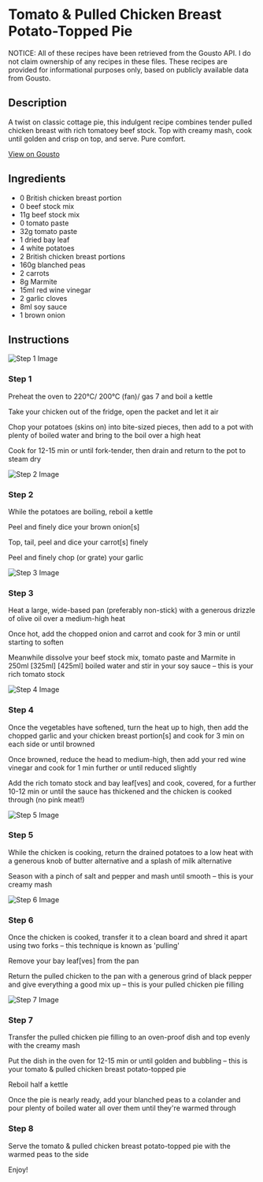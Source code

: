 # Tomato & Pulled Chicken Breast Potato-Topped Pie

NOTICE: All of these recipes have been retrieved from the Gousto API. I do not claim ownership of any recipes in these files. These recipes are provided for informational purposes only, based on publicly available data from Gousto.

## Description

A twist on classic cottage pie, this indulgent recipe combines tender pulled chicken breast with rich tomatoey beef stock. Top with creamy mash, cook until golden and crisp on top, and serve. Pure comfort. 

[View on Gousto](https://www.gousto.co.uk/recipes/cookbook/tomato-pulled-chicken-breast-potato-topped-pie)

## Ingredients

- 0 British chicken breast portion
- 0 beef stock mix
- 11g beef stock mix
- 0 tomato paste
- 32g tomato paste
- 1 dried bay leaf
- 4 white potatoes
- 2 British chicken breast portions
- 160g blanched peas
- 2 carrots
- 8g Marmite
- 15ml red wine vinegar
- 2 garlic cloves
- 8ml soy sauce
- 1 brown onion

## Instructions

![Step 1 Image](https://production-media.gousto.co.uk/cms/recipe-step-image/Step-1-1707749007281-x200.jpg)

### Step 1

Preheat the oven to 220°C/ 200°C (fan)/ gas 7 and boil a kettle

Take your chicken out of the fridge, open the packet and let it air

Chop your potatoes (skins on) into bite-sized pieces, then add to a pot with plenty of boiled water and bring to the boil over a high heat

Cook for 12-15 min or until fork-tender, then drain and return to the pot to steam dry

![Step 2 Image](https://production-media.gousto.co.uk/cms/recipe-step-image/Step-2-1707749010223-x200.jpg)

### Step 2

While the potatoes are boiling, reboil a kettle

Peel and finely dice your brown onion[s]

Top, tail, peel and dice your carrot[s] finely

Peel and finely chop (or grate) your garlic

![Step 3 Image](https://production-media.gousto.co.uk/cms/recipe-step-image/Step-3-1707749013846-x200.jpg)

### Step 3

Heat a large, wide-based pan (preferably non-stick) with a generous drizzle of olive oil over a medium-high heat

Once hot, add the chopped onion and carrot and cook for 3 min or until starting to soften

Meanwhile dissolve your beef stock mix, tomato paste and Marmite in 250ml<span class="text-danger"> <span class="text-purple">[325ml]</span> [425ml] </span>boiled water and stir in your soy sauce – this is your rich tomato stock

![Step 4 Image](https://production-media.gousto.co.uk/cms/recipe-step-image/Step-4-1707749017194-x200.jpg)

### Step 4

Once the vegetables have softened, turn the heat up to high, then add the chopped garlic and your chicken breast portion[s] and cook for 3 min on each side or until browned

Once browned, reduce the head to medium-high, then add your red wine vinegar and cook for 1 min further or until reduced slightly

Add the rich tomato stock and bay leaf[ves]<span class="text-danger"> </span>and cook, covered, for a further 10-12 min or until the sauce has thickened and the chicken is cooked through (no pink meat!)

![Step 5 Image](https://production-media.gousto.co.uk/cms/recipe-step-image/Step-5-1707749020499-x200.jpg)

### Step 5

While the chicken is cooking, return the drained potatoes to a low heat with a generous knob of butter alternative and a splash of milk alternative

Season with a pinch of salt and pepper and mash until smooth – this is your creamy mash

![Step 6 Image](https://production-media.gousto.co.uk/cms/recipe-step-image/step-6-copy-1707751213169-x200.jpg)

### Step 6

Once the chicken is cooked, transfer it to a clean board and shred it apart using two forks – this technique is known as 'pulling'

Remove your bay leaf[ves] from the pan

Return the pulled chicken to the pan with a generous grind of black pepper and give everything a good mix up – this is your pulled chicken pie filling

![Step 7 Image](https://production-media.gousto.co.uk/cms/recipe-step-image/Step-7-1707749058467-x200.jpg)

### Step 7

Transfer the pulled chicken pie filling to an oven-proof dish and top evenly with the creamy mash

Put the dish in the oven for 12-15 min or until golden and bubbling – this is your tomato & pulled chicken breast potato-topped pie

Reboil half a kettle

Once the pie is nearly ready, add your blanched peas to a colander and pour plenty of boiled water all over them until they're warmed through

### Step 8

Serve the tomato & pulled chicken breast potato-topped pie with the warmed peas to the side

Enjoy!


